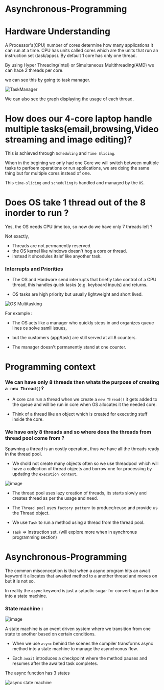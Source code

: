 # Asynchronous-Programming

# Hardware Understanding

A Processor's(CPU) number of cores determine how many applications it can run at a time.
CPU has units called cores which are the units that run an instruction set (task/apps).
By default 1 core has only one thread.

By using  Hyper Threading(Intel) or Simultaneous Multithreading(AMD)
we can hace 2 threads per core.

we can see this by going to task manager.

![TaskManager](https://github.com/user-attachments/assets/2bb2474e-0b50-47f2-bf12-61d24ee4b62a)

We can also see the graph displaying the usage of each thread.

# How does our  4-core laptop handle multiple tasks(email,browsing,Video streaming and image editing)?

This is achieved through `Scheduling` and `Time Slicing`.

When in the begining we only had one Core we will switch between multiple tasks to perfoem
operations or run applications, we are doing the same thing but for multiple cores instead of one.

This `time-slicing` and `scheduling` is handled and managed by the `OS`.

# Does OS take 1 thread out of the 8 inorder to run ?

Yes, the OS needs CPU time too, so now do we have only 7 threads left ?

Not exactly,

- Threads are not permanently reserved.
- the OS kernel like windows doesn't hog a core or thread.
- instead it shcedules itslef like anyother task.

### Interrupts and Priorities

- The OS and Hardware send interrupts that briefly take control of a CPU thread,
this handles quick tasks (e.g. keyboard inputs) and returns.

- OS tasks are high priority but usually lightweight and short lived.

![OS Multitasking](https://github.com/user-attachments/assets/d475e43c-040e-4d16-8631-518e01162b01)

For example :

- The OS acts like a manager who quickly steps in and organizes queue lines os 
solve samll issues,

- but the customers (app/task) are still served at all 8 counters.

- The manager doesn't permanently stand at one counter.

# Programming context

### We can have only 8 threads then whats the purpose of creating `a new Thread()`?

- A core can run a thread when we create a `new Thread()` it gets added to the queue and will be
run in core when OS allocates it the needed core.

- Think of a thread like an object which is created for executing stuff inside the core.

### We have only 8 threads and so where does the threads from thread pool come from ?

Spawning a thread is an costly operation, thus we have all the threads ready in the 
thread pool.

- We shold not create many objects often so we use threadpool which will have a collection of thread objects and borrow one for 
processing by updating the `execution context`.

![image](https://github.com/user-attachments/assets/c5dc0b37-32a1-4b2e-9ac3-0b1fab6eef0a)

- The thread pool uses lazy creation of threads, its starts slowly and creates thread as per the usage
and need.

- The `Thread pool` uses `factory pattern` to produce/reuse and provide us the Thread object.

- We use `Task` to run a method using a thread from the thread pool.

- `Task` => Instruction set. (will explore more when in aynchronus programming section)


# Asynchronous-Programming

The common misconception is that when a async program hits an await keyword
it allocates that awaited method to a another thread and moves on but it is not so.

In reality the `async` keyword is just a sytactic sugar for converting an funtion
into a state machine.

### State machine :

![image](https://github.com/user-attachments/assets/347f3ded-5c00-4146-81d6-7ebdae54ce17)

A state machine is an event driven system where we transition from one state to another based on certain conditions.

- When we use `async` behind the scenes the compiler transforms async method into a state machine to manage the asynchronus flow.

- Each `await` introduces a checkpoint where the method pauses and resumes after the awaited task completes.

The async function has 3 states 

![async state machine](https://github.com/user-attachments/assets/7d9c1692-ac29-476d-9348-f09395ac9f07)

